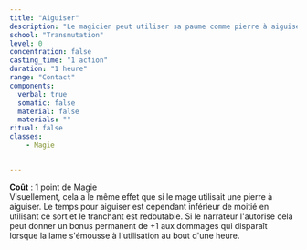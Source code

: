 ```yaml
---
title: "Aiguiser"
description: "Le magicien peut utiliser sa paume comme pierre à aiguiser."
school: "Transmutation"
level: 0
concentration: false
casting_time: "1 action"
duration: "1 heure"
range: "Contact"
components:
  verbal: true
  somatic: false
  material: false
  materials: ""
ritual: false
classes:
    - Magie


---
```

**Coût** : 1 point de Magie    
Visuellement, cela a le même effet que si le mage utilisait une pierre à aiguiser. Le temps pour aiguiser est cependant inférieur de moitié en utilisant ce sort et le tranchant est redoutable. Si le narrateur l'autorise cela peut donner un bonus permanent de +1 aux dommages qui disparaît lorsque la lame s'émousse à l'utilisation au bout d'une heure.  
